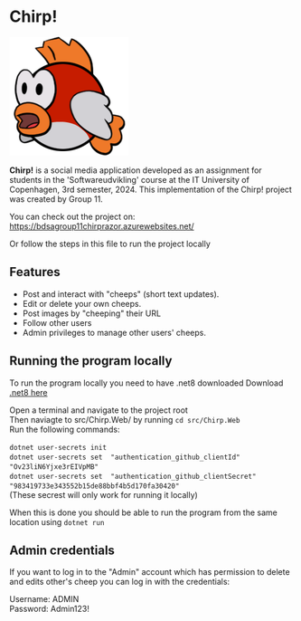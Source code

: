 # Chirp!
![Alt text](src/Chirp.Web/wwwroot/images/icon1.png)

**Chirp!** is a social media application developed as an assignment for students in the 'Softwareudvikling' course at the IT University of Copenhagen, 3rd semester, 2024.
This implementation of the Chirp! project was created by Group 11.

You can check out the project on:
https://bdsagroup11chirprazor.azurewebsites.net/ 

Or follow the steps in this file to run the project locally

## Features
* Post and interact with "cheeps" (short text updates).
* Edit or delete your own cheeps.
* Post images by "cheeping" their URL
* Follow other users
* Admin privileges to manage other users' cheeps.

## Running the program locally
To run the program locally you need to have .net8 downloaded
Download [.net8 here](https://dotnet.microsoft.com/en-us/download/dotnet/8.0)

Open a terminal and navigate to the project root <br />
Then naviagte to src/Chirp.Web/ by running `cd src/Chirp.Web`<br />
Run the following commands:

`dotnet user-secrets init`<br />
`dotnet user-secrets set  "authentication_github_clientId" "Ov23liN6Yjxe3rEIVpMB"`<br />
`dotnet user-secrets set  "authentication_github_clientSecret" "983419733e343552b15de88bbf4b5d170fa30420"`<br />
(These secrest will only work for running it locally)

When this is done you should be able to run the program from the same location using `dotnet run`

## Admin credentials

If you want to log in to the "Admin" account which has permission to delete and edits other's cheep you can log in with the credentials:

Username: ADMIN <br />
Password: Admin123!
